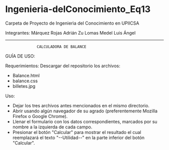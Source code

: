 # Ingenieria-delConocimiento_Eq13
Carpeta de Proyecto de Ingenierìa del Conocimiento en UPIICSA

Integrantes:
Márquez Rojas Adrián Zu
Lomas Medel Luis Ángel



*******************************************************************
                  CALCULADORA DE BALANCE 

GUÍA DE USO:

Requerimientos:
Descargar del repositorio los archivos:
- Balance.html
- balance.css
- billetes.jpg


Uso:
- Dejar los tres archivos antes mencionados en el mismo directorio.
- Abrir usando algún navegador de su agrado (preferentemente 
  Mozilla Firefox o Google Chrome).
- Llenar el formulario con los datos correspondientes, marcados
  por su nombre a la izquierda de cada campo.
- Presionar el botón "Calcular" para mostrar el resultado el cual
  reemplazará el texto "--Utilidad--" en la parte inferior del
  botón "Calcular". 
